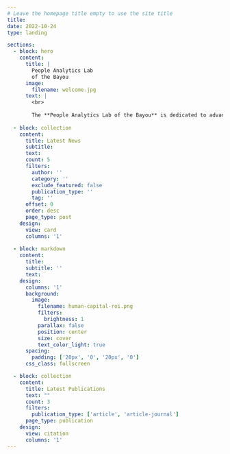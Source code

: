 ```yaml
---
# Leave the homepage title empty to use the site title
title:
date: 2022-10-24
type: landing

sections:
  - block: hero
    content:
      title: |
        People Analytics Lab
        of the Bayou
      image:
        filename: welcome.jpg
      text: |
        <br>
        
        The **People Analytics Lab of the Bayou** is dedicated to advancing research in organizational behavior, human resource management, and workplace analytics. We focus on understanding how people work, lead, and thrive in organizations.
  
  - block: collection
    content:
      title: Latest News
      subtitle:
      text:
      count: 5
      filters:
        author: ''
        category: ''
        exclude_featured: false
        publication_type: ''
        tag: ''
      offset: 0
      order: desc
      page_type: post
    design:
      view: card
      columns: '1'
  
  - block: markdown
    content:
      title:
      subtitle: ''
      text:
    design:
      columns: '1'
      background:
        image: 
          filename: human-capital-roi.png
          filters:
            brightness: 1
          parallax: false
          position: center
          size: cover
          text_color_light: true
      spacing:
        padding: ['20px', '0', '20px', '0']
      css_class: fullscreen

  - block: collection
    content:
      title: Latest Publications
      text: ""
      count: 3
      filters:
        publication_type: ['article', 'article-journal']
      page_type: publication
    design:
      view: citation
      columns: '1'
---
```

